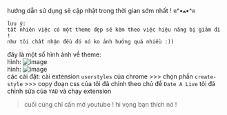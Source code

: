 hướng dẫn sử dụng sẽ cập nhật trong thời gian sớm nhất ! ฅ^•ﻌ•^ฅ
```
lưu ý: 
tất nhiên việc có một theme đẹp sẽ kèm theo việc hiệu năng bị giảm đi !
như tôi chất nhận đều đó nó ko ảnh hưởng quá nhiều :))
```
đây là một số hình ảnh về theme:
</br>
hình:
![image](https://github.com/rudeusMSK/youtube-hello-kitty-theme-ByYAD-RuduesMSK-CustomDateAlive/assets/160387470/9ea6bddf-7afd-44fa-96ee-e763c6229e48)
<br/>
hình:
![image](https://github.com/rudeusMSK/youtube-hello-kitty-theme-ByYAD-RuduesMSK-CustomDateAlive/assets/160387470/8513be02-c4c1-4698-95da-08be8140e08b)
</br>
các cài đặt:
cài extension `userstyles` của chrome >>> chọn phần `create-style` >>> copy đoạn css của tôi đã chỉnh theo chủ đề `Date A Live` tôi đã chỉnh sửa của `YAD` và chạy extension 
> cuối cùng chỉ cần mở youtube ! hi vọng bạn thích nó !

